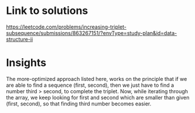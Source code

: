 # Link to solutions
https://leetcode.com/problems/increasing-triplet-subsequence/submissions/863267151/?envType=study-plan&id=data-structure-ii

# Insights
The more-optimized approach listed here, works on the principle that if we are able to find a sequence (first, second), then we just have to find a number third > second, to complete the triplet. Now, while iterating through the array, we keep looking for first and second which are smaller than given (first, second), so that finding third number becomes easier.